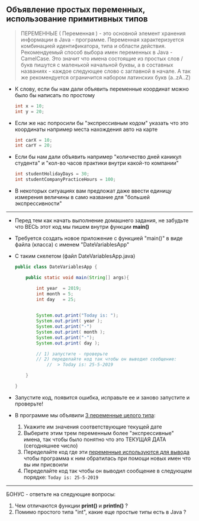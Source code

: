 ## Объявление простых переменных, использование примитивных типов

>  ПЕРЕМЕННЫЕ ( Переменная ) - это основной элемент хранения информации в Java - программе. Переменная характеризуется комбинацией идентификатора, типа и области действия.
> Рекомендуемый способ выбора имен переменных в Java - CamelCase. Это значит что имена состоящие из простых слов / букв пишутся с маленькой начальной буквы, а в составных названиях - каждое следующее слово с заглавной в начале. А так же рекомендуется ограничится набором латинских букв (a..zA..Z)

* К слову, если бы нам дали объявить переменные координат можно было бы написать по простому 
   ```java
   int x = 10;
   int y = 20;
   ``` 

* Если же нас попросили бы "экспрессивным кодом" указать что это координаты например места нахождения авто на карте 
   ```java
   int carX = 10;
   int carY = 20;
   ``` 

* Если бы нам дали объявить например "количество дней каникул студента" и "кол-во часов практики внутри какой-то компании"  
   ```java
   int studentHolidayDays = 30;
   int studentCompanyPracticeHours = 100;
   ``` 

* В некоторых ситуациях вам предложат даже ввести единицу измерения величины в само название для "большей экспрессивности" 

---

* Перед тем как начать выполнение домашнего задания, не забудьте что ВЕСЬ этот код мы пишем внутри функции **main()**
  
* Требуется создать новое приложение с функцией "main()" в виде файла (класса) с именем "DateVariablesApp"
* С таким скелетом (файл DateVariablesApp.java)
    ```java
    public class DateVariablesApp {

        public static void main(String[] args){

            int year  = 2019;
            int month = 5;
            int day   = 25;

     
            System.out.print("Today is: ");
            System.out.print( year );
            System.out.print("-")
            System.out.print( month );
            System.out.print("-");
            System.out.print( day );

            // 1) запустите - проверьте
            // 2) переделайте код так чтобы он выводил сообщение:
                //  > Today is: 25-5-2019

        }

    }
    ```

* Запустите код, появится ошибка, исправьте ее и заново запустите и проверьте!
* В программе мы объявили [3 переменные целого типа](./README.ru.md#L37-L39):
  1. Укажите им значения соответствующие текущей дате
  2. Выберите этим трем переменным более "экспрессивные" имена, так чтобы было понятно что это ТЕКУЩАЯ ДАТА (сегодняшнее число) 
  3. Переделайте код где эти [переменные используются для вывода](./README.ru.md#L43) чтобы программа к ним обратилась при помощи новых имен что вы им присвоили
  4. Переделайте код так чтобы он выводил сообщение в следующем порядке:
    ```Today is: 25-5-2019```

--- 
БОНУС - ответьте на следующие вопросы:
1. Чем отличаются функции **print()** и **println()** ?
2. Помимо простого типа "int", какие еще простые типы есть в Java ?


